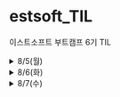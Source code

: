 # estsoft_TIL
이스트소프트 부트캠프 6기 TIL

<details>
<summary>8/5(월)</summary>
  <div markdown="1">
  
  📒 [네트워크 기초](https://github.com/tndls2/estsoft_TIL/blob/main/network/network_init.md)  
  📒 [TCP](https://github.com/tndls2/estsoft_TIL/blob/main/network/tcp.md)  
  📒 [URI & 웹 브라우저 요청 흐름](https://github.com/tndls2/estsoft_TIL/blob/main/network/uri.md)  
  📒 [HTTP](https://github.com/tndls2/estsoft_TIL/blob/main/network/http.md)  
  📒 [쿠키와 세션](https://github.com/tndls2/estsoft_TIL/blob/main/network/cookie_and_session.md)  
  
  </div>
</details>

<details>
<summary>8/6(화)</summary>
  <div markdown="1">
  
  📒 [Git & Github](https://github.com/tndls2/estsoft_TIL/blob/main/git/git_and_github.md)  

  </div>
</details>

<details>
<summary>8/7(수)</summary>
  <div markdown="1">
  
  📒 [HTML](https://github.com/tndls2/estsoft_TIL/blob/main/front_end/html.md)  
  📒 [CSS](https://github.com/tndls2/estsoft_TIL/blob/main/front_end/css.md)  
  
  </div>
</details>
